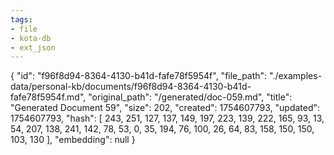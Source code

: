 ```yaml
---
tags:
- file
- kota-db
- ext_json
---
```

{
  "id": "f96f8d94-8364-4130-b41d-fafe78f5954f",
  "file_path": "./examples-data/personal-kb/documents/f96f8d94-8364-4130-b41d-fafe78f5954f.md",
  "original_path": "/generated/doc-059.md",
  "title": "Generated Document 59",
  "size": 202,
  "created": 1754607793,
  "updated": 1754607793,
  "hash": [
    243,
    251,
    127,
    137,
    149,
    197,
    223,
    139,
    222,
    165,
    93,
    13,
    54,
    207,
    138,
    241,
    142,
    78,
    53,
    0,
    35,
    194,
    76,
    100,
    26,
    64,
    83,
    158,
    150,
    150,
    103,
    130
  ],
  "embedding": null
}
